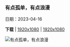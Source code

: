 ### 有点孤单，有点浪漫

日期：2023-04-16

**下载**  |  [1920x1080](https://cn.bing.com/th?id=OHR.MinouLighthouse_ZH-CN7940024247_1920x1080.jpg)  |  [1920x1080](https://cn.bing.com/th?id=OHR.MinouLighthouse_ZH-CN7940024247_UHD.jpg)

![有点孤单，有点浪漫](https://cn.bing.com/th?id=OHR.MinouLighthouse_ZH-CN7940024247_1920x1080.jpg "布列塔尼的小米努灯塔，法国 (© RooM the Agency/Alamy)")

